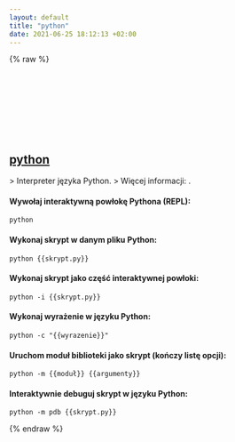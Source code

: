 ```yaml
---
layout: default
title: "python"
date: 2021-06-25 18:12:13 +02:00
---
```

{% raw %}
<h2 id="python">
  <a href="/pl/common/python.html">python</a> <a href="#python"><svg class="icon">
    <use href="/assets/images/unicode_sprite.svg#link" />
  </svg></a>
</h2>
> Interpreter języka Python.
> Więcej informacji: <https://www.python.org>.

#### Wywołaj interaktywną powłokę Pythona (REPL):
```shell
python
```
#### Wykonaj skrypt w danym pliku Python:
```shell
python {{skrypt.py}}
```
#### Wykonaj skrypt jako część interaktywnej powłoki:
```shell
python -i {{skrypt.py}}
```
#### Wykonaj wyrażenie w języku Python:
```shell
python -c "{{wyrazenie}}"
```
#### Uruchom moduł biblioteki jako skrypt (kończy listę opcji):
```shell
python -m {{moduł}} {{argumenty}}
```
#### Interaktywnie debuguj skrypt w języku Python:
```shell
python -m pdb {{skrypt.py}}
```
{% endraw %}